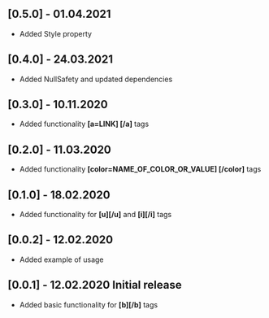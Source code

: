 ## [0.5.0] - 01.04.2021
* Added Style property
## [0.4.0] - 24.03.2021
* Added NullSafety and updated dependencies
## [0.3.0] - 10.11.2020
* Added functionality **[a=LINK] [/a]** tags
## [0.2.0] - 11.03.2020
* Added functionality **[color=NAME_OF_COLOR_OR_VALUE] [/color]** tags
## [0.1.0] - 18.02.2020
* Added functionality for **[u][/u]** and **[i][/i]** tags
## [0.0.2] - 12.02.2020
* Added example of usage
## [0.0.1] - 12.02.2020 Initial release
* Added basic functionality for **[b][/b]** tags
